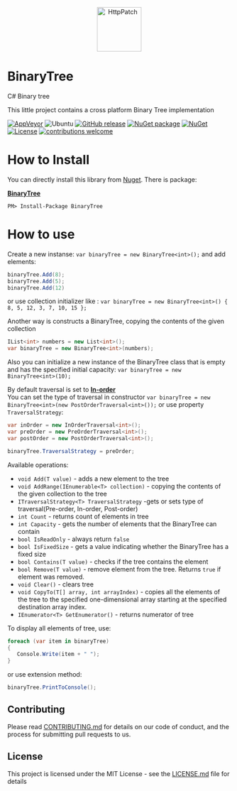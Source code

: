 ﻿<p align="center">
  <img src="https://encrypted-tbn2.gstatic.com/images?q=tbn:ANd9GcS_N3p8bFpmy0AyoBl_3n3XwSVlnjfnPzLduqRlCI-sS19C810kSQ" alt="HttpPatch" width="100"/>
</p>

# BinaryTree
C# Binary tree 

This little project contains a cross platform Binary Tree implementation

 [![AppVeyor](https://ci.appveyor.com/api/projects/status/l3kmfu18f4fbmuvu?svg=true)](https://ci.appveyor.com/project/Marusyk/binarytree) 
 ![Ubuntu](https://github.com/Marusyk/BinaryTree/workflows/Build/badge.svg?branch=master)
 [![GitHub release](https://badge.fury.io/gh/Marusyk%2FBinaryTree.svg)](https://github.com/Marusyk/BinaryTree/releases/tag/v5.2.0)
 [![NuGet package](https://badge.fury.io/nu/BinaryTree.svg)](https://www.nuget.org/packages/BinaryTree/)
 [![NuGet](https://img.shields.io/nuget/dt/BinaryTree.svg)](https://www.nuget.org/packages/BinaryTree/)
 [![License](https://img.shields.io/badge/license-MIT-blue.svg)](https://github.com/Marusyk/BinaryTree/blob/master/LICENSE) 
 [![contributions welcome](https://img.shields.io/badge/contributions-welcome-brightgreen.svg?style=flat)](https://github.com/Marusyk/BinaryTree/blob/master/CONTRIBUTING.md)

# How to Install

You can directly install this library from [Nuget][6]. There is package:

**[BinaryTree][7]**

    PM> Install-Package BinaryTree
[6]: http://nuget.org
[7]: https://www.nuget.org/packages/BinaryTree

# How to use

Create a new instanse:
`var binaryTree = new BinaryTree<int>();`
and add elements: 

```csharp
binaryTree.Add(8);
binaryTree.Add(5);
binaryTree.Add(12)
```
or use collection initializer like : `var binaryTree = new BinaryTree<int>() { 8, 5, 12, 3, 7, 10, 15 };`

Another way is constructs a BinaryTree, copying the contents of the given collection

```csharp
IList<int> numbers = new List<int>();
var binaryTree = new BinaryTree<int>(numbers);
```

Also you can initialize a new instance of the BinaryTree class that is empty and has the specified initial capacity:
`var binaryTree = new BinaryTree<int>(10);`

By default traversal is set to [**In-order**](https://en.wikipedia.org/wiki/Tree_traversal#In-order) <br>
You can set the type of traversal in constructor `var binaryTree = new BinaryTree<int>(new PostOrderTraversal<int>());`
or use property `TraversalStrategy`:

```csharp
var inOrder = new InOrderTraversal<int>();
var preOrder = new PreOrderTraversal<int>();
var postOrder = new PostOrderTraversal<int>();

binaryTree.TraversalStrategy = preOrder;
```

Available operations:

 - `void Add(T value)` - adds a new element to the tree
 - `void AddRange(IEnumerable<T> collection)` - copying the contents of the given collection to the tree
 - `ITraversalStrategy<T> TraversalStrategy` -gets or sets type of traversal(Pre-order, In-order, Post-order)
 - `int Count` - returns count of elements in tree
 - `int Capacity` - gets the number of elements that the BinaryTree can contain
 - `bool IsReadOnly` - always return `false`
 - `bool IsFixedSize` - gets a value indicating whether the BinaryTree has a fixed size
 - `bool Contains(T value)` - checks if the tree contains the element 
 - `bool Remove(T value)` - remove element from the tree. Returns `true` if element was removed.
 - `void Clear()` - clears tree
 - `void CopyTo(T[] array, int arrayIndex)` - copies all the elements of the tree to the specified one-dimensional array starting at the specified destination array index. 
 - `IEnumerator<T> GetEnumerator()` - returns numerator of tree

To display all elements of tree, use:

```csharp
foreach (var item in binaryTree)
{
   Console.Write(item + " ");
}
```
or use extension method:

```csharp
binaryTree.PrintToConsole();
```

 ## Contributing

Please read [CONTRIBUTING.md](https://github.com/Marusyk/BinaryTree/blob/master/CONTRIBUTING.md) for details on our code of conduct, and the process for submitting pull requests to us.

## License

This project is licensed under the MIT License - see the [LICENSE.md](https://github.com/Marusyk/BinaryTree/blob/master/LICENSE) file for details
